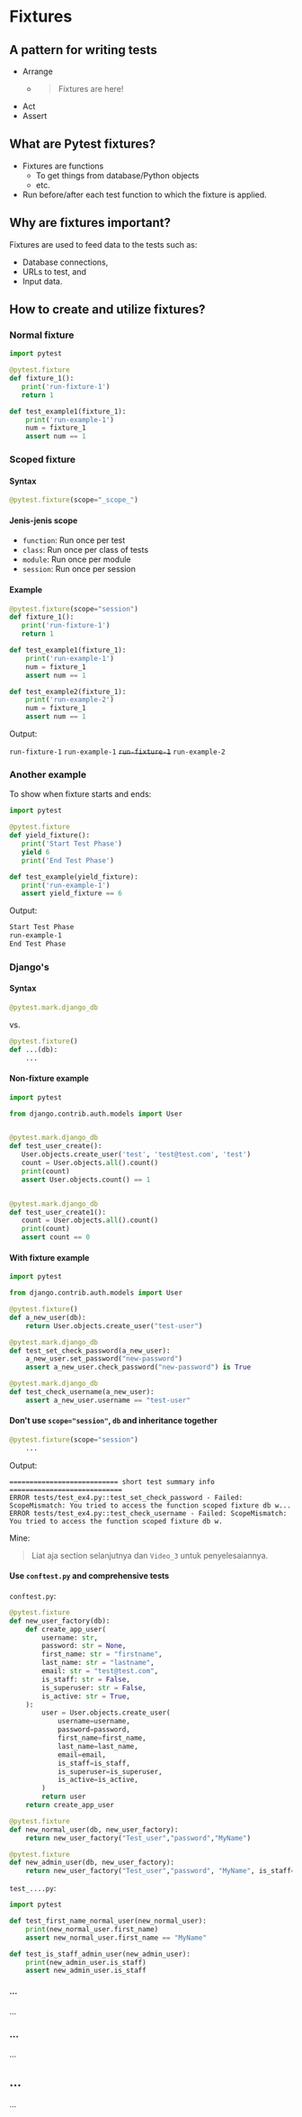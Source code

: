 # Fixtures

## A pattern for writing tests

- Arrange
  - > Fixtures are here!
- Act
- Assert

## What are Pytest fixtures?

- Fixtures are functions
  - To get things from database/Python objects
  - etc.
- Run before/after each test function to which the fixture is applied.

## Why are fixtures important?

Fixtures are used to feed data to the tests such as:
- Database connections,
- URLs to test, and
- Input data.

## How to create and utilize fixtures?

### Normal fixture

```python
import pytest

@pytest.fixture
def fixture_1():
   print('run-fixture-1')
   return 1

def test_example1(fixture_1):
    print('run-example-1')
    num = fixture_1
    assert num == 1
```

### Scoped fixture

#### Syntax

```python
@pytest.fixture(scope="_scope_")
```

#### Jenis-jenis scope

- `function`: Run once per test
- `class`: Run once per class of tests
- `module`: Run once per module
- `session`: Run once per session

#### Example

```python
@pytest.fixture(scope="session")
def fixture_1():
   print('run-fixture-1')
   return 1

def test_example1(fixture_1):
    print('run-example-1')
    num = fixture_1
    assert num == 1

def test_example2(fixture_1):
    print('run-example-2')
    num = fixture_1
    assert num == 1
```

Output:

`run-fixture-1`
`run-example-1`
~~`run-fixture-1`~~
`run-example-2`

### Another example

To show when fixture starts and ends:

```python
import pytest

@pytest.fixture
def yield_fixture():
   print('Start Test Phase')
   yield 6
   print('End Test Phase')

def test_example(yield_fixture):
   print('run-example-1')
   assert yield_fixture == 6
```

Output:

```sh
Start Test Phase
run-example-1
End Test Phase
```

### Django's

#### Syntax

```python
@pytest.mark.django_db
```

vs.

```python
@pytest.fixture()
def ...(db):
    ...
```

#### Non-fixture example

```python
import pytest

from django.contrib.auth.models import User


@pytest.mark.django_db
def test_user_create():
   User.objects.create_user('test', 'test@test.com', 'test')
   count = User.objects.all().count()
   print(count)
   assert User.objects.count() == 1


@pytest.mark.django_db
def test_user_create1():
   count = User.objects.all().count()
   print(count)
   assert count == 0
```

#### With fixture example

```python
import pytest

from django.contrib.auth.models import User

@pytest.fixture()
def a_new_user(db):
    return User.objects.create_user("test-user")

@pytest.mark.django_db
def test_set_check_password(a_new_user):
    a_new_user.set_password("new-password")
    assert a_new_user.check_password("new-password") is True

@pytest.mark.django_db
def test_check_username(a_new_user):
    assert a_new_user.username == "test-user"
```

#### Don't use `scope="session"`, `db` and inheritance together

```python
@pytest.fixture(scope="session")
    ...
```

Output:

```
=========================== short test summary info ============================
ERROR tests/test_ex4.py::test_set_check_password - Failed: ScopeMismatch: You tried to access the function scoped fixture db w...
ERROR tests/test_ex4.py::test_check_username - Failed: ScopeMismatch: You tried to access the function scoped fixture db w.
```

Mine:
> Liat aja section selanjutnya dan `Video_3` untuk penyelesaiannya.

#### Use `conftest.py` and comprehensive tests

`conftest.py`:

```python
@pytest.fixture
def new_user_factory(db):
    def create_app_user(
        username: str,
        password: str = None,
        first_name: str = "firstname",
        last_name: str = "lastname",
        email: str = "test@test.com",
        is_staff: str = False,
        is_superuser: str = False,
        is_active: str = True,
    ):
        user = User.objects.create_user(
            username=username,
            password=password,
            first_name=first_name,
            last_name=last_name,
            email=email,
            is_staff=is_staff,
            is_superuser=is_superuser,
            is_active=is_active,
        )
        return user
    return create_app_user

@pytest.fixture
def new_normal_user(db, new_user_factory):
    return new_user_factory("Test_user","password","MyName")

@pytest.fixture
def new_admin_user(db, new_user_factory):
    return new_user_factory("Test_user","password", "MyName", is_staff="True")
```

`test_....py`:

```python
import pytest

def test_first_name_normal_user(new_normal_user):
    print(new_normal_user.first_name)
    assert new_normal_user.first_name == "MyName"

def test_is_staff_admin_user(new_admin_user):
    print(new_admin_user.is_staff)
    assert new_admin_user.is_staff
```

#### ...

...

### ...

...

## ...

...
